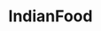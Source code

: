 ---
title: IndianFood
crosslinks:
- india
- DIY
- AskCulinary
- EatCheapAndHealthy
- ketoscience
- pics
- Cooking
- slowcooking
---